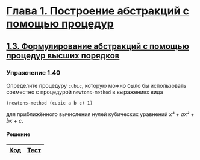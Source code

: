 # [Глава 1. Построение абстракций с помощью процедур](index.md#Глава-1-Построение-абстракций-с-помощью-процедур)
## [1.3. Формулирование абстракций с помощью процедур высших порядков](index.md#13-Формулирование-абстракций-с-помощью-процедур-высших-порядков)

### Упражнение 1.40
Определите процедуру `cubic`, которую можно было бы использовать совместно с
процедурой `newtons-method` в выражениях вида

```racket
(newtons-method (cubic a b c) 1)
```

для приближённого вычисления нулей кубических уравнений _x³_ + _ax²_ + _bx_ + _c_.

#### Решение
[Код](../../src/chapter01/exercise_1_40.rkt) | [Тест](../../test/chapter01/test_exercise_1_40.rkt)
--- | ---
